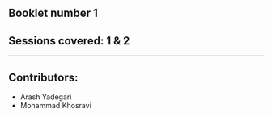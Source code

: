 ## Booklet number 1
## Sessions covered: 1 & 2

---
## Contributors: 
- Arash Yadegari
- Mohammad Khosravi
